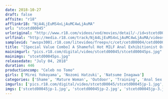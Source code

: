 ```yaml
---
date: 2018-10-27
draft: false
affsite: "r18"
afflinkr18: "NjA4LjEuMS4xLjAuMC4wLjAuMA"
url: "stcetd00045"
urloriginal: "http://www.r18.com/videos/vod/movies/detail/-/id=stcetd00045"
urlfinal: "http://media.r18.com/track/NjA4LjEuMS4xLjAuMC4wLjAuMA/videos/vod/movies/detail/-/id=stcetd00045"
samplevid: "awspv3001.r18.com/litevideo/freepv/c/cet/cetd00004/cetd00004_dmb_w.mp4"
title: "[Special Value Combo] A Shameful Hot MILF Anal Exhibitionist Orgasmic Anal Fisting A Shamefully Exhibitionist Light Skinned S&M Celebrity Mirei Yokoyama Nozomi Hazuki Natsume Inagawa"
mainimgurl: "pics.r18.com/digital/video/stcetd00045/stcetd00045ps.jpg"
mainimgs: "stcetd00045ps.jpg"
releasedate: "July 04, 2018"
duration: 446
productioncomp: "Celeb no Tomo"
girls: ['Mirei Yokoyama', 'Nozomi Hatzuki', 'Natsume Inagawa']
categories: ['Shame', 'Mature Woman', 'Outdoor', 'Training', 'Anal Sex', 'Set Items']
imgurls: ['pics.r18.com/digital/video/stcetd00045/stcetd00045jp-1.jpg', 'pics.r18.com/digital/video/stcetd00045/stcetd00045jp-2.jpg', 'pics.r18.com/digital/video/stcetd00045/stcetd00045jp-3.jpg', 'pics.r18.com/digital/video/stcetd00045/stcetd00045jp-4.jpg', 'pics.r18.com/digital/video/stcetd00045/stcetd00045jp-5.jpg', 'pics.r18.com/digital/video/stcetd00045/stcetd00045jp-6.jpg', 'pics.r18.com/digital/video/stcetd00045/stcetd00045jp-7.jpg', 'pics.r18.com/digital/video/stcetd00045/stcetd00045jp-8.jpg', 'pics.r18.com/digital/video/stcetd00045/stcetd00045jp-9.jpg', 'pics.r18.com/digital/video/stcetd00045/stcetd00045jp-10.jpg', 'pics.r18.com/digital/video/stcetd00045/stcetd00045jp-11.jpg', 'pics.r18.com/digital/video/stcetd00045/stcetd00045jp-12.jpg', 'pics.r18.com/digital/video/stcetd00045/stcetd00045jp-13.jpg', 'pics.r18.com/digital/video/stcetd00045/stcetd00045jp-14.jpg', 'pics.r18.com/digital/video/stcetd00045/stcetd00045jp-15.jpg', 'pics.r18.com/digital/video/stcetd00045/stcetd00045jp-16.jpg', 'pics.r18.com/digital/video/stcetd00045/stcetd00045jp-17.jpg', 'pics.r18.com/digital/video/stcetd00045/stcetd00045jp-18.jpg', 'pics.r18.com/digital/video/stcetd00045/stcetd00045jp-19.jpg', 'pics.r18.com/digital/video/stcetd00045/stcetd00045jp-20.jpg']
imgs: ['stcetd00045jp-1.jpg', 'stcetd00045jp-2.jpg', 'stcetd00045jp-3.jpg', 'stcetd00045jp-4.jpg', 'stcetd00045jp-5.jpg', 'stcetd00045jp-6.jpg', 'stcetd00045jp-7.jpg', 'stcetd00045jp-8.jpg', 'stcetd00045jp-9.jpg', 'stcetd00045jp-10.jpg', 'stcetd00045jp-11.jpg', 'stcetd00045jp-12.jpg', 'stcetd00045jp-13.jpg', 'stcetd00045jp-14.jpg', 'stcetd00045jp-15.jpg', 'stcetd00045jp-16.jpg', 'stcetd00045jp-17.jpg', 'stcetd00045jp-18.jpg', 'stcetd00045jp-19.jpg', 'stcetd00045jp-20.jpg']
---
```

